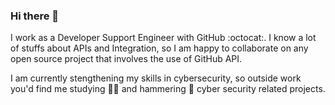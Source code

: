 ### Hi there 👋

I work as a Developer Support Engineer with GitHub :octocat:. I know a lot of stuffs about APIs and Integration, so I am happy to collaborate on any open source project that involves the use of GitHub API.

I am currently stengthening my skills in cybersecurity, so outside work you'd find me studying 🧑‍🎓 and hammering 🔨 cyber security related projects.



